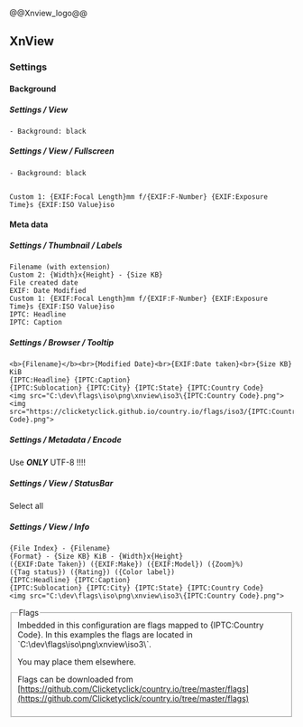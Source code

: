 @@Xnview_logo@@

## XnView

### Settings

#### Background

##### Settings / View 
	- Background: black

##### Settings / View / Fullscreen
	- Background: black
	
	
	Custom 1: {EXIF:Focal Length}mm f/{EXIF:F-Number} {EXIF:Exposure Time}s {EXIF:ISO Value}iso

#### Meta data 

##### Settings / Thumbnail / Labels

```console
Filename (with extension)
Custom 2: {Width}x{Height} - {Size KB}
File created date
EXIF: Date Modified
Custom 1: {EXIF:Focal Length}mm f/{EXIF:F-Number} {EXIF:Exposure Time}s {EXIF:ISO Value}iso
IPTC: Headline
IPTC: Caption
```

##### Settings / Browser / Tooltip

```console
<b>{Filename}</b><br>{Modified Date}<br>{EXIF:Date taken}<br>{Size KB} KiB
{IPTC:Headline} {IPTC:Caption}
{IPTC:Sublocation} {IPTC:City} {IPTC:State} {IPTC:Country Code} 
<img src="C:\dev\flags\iso\png\xnview\iso3\{IPTC:Country Code}.png"><img src="https://clicketyclick.github.io/country.io/flags/iso3/{IPTC:Country Code}.png">
```

##### Settings / Metadata / Encode

Use ***ONLY*** UTF-8 !!!!

##### Settings / View / StatusBar

Select all

##### Settings / View / Info

```console
{File Index} - {Filename}
{Format} - {Size KB} KiB - {Width}x{Height}
({EXIF:Date Taken}) ({EXIF:Make}) ({EXIF:Model}) ({Zoom}%)
({Tag status}) ({Rating}) ({Color label}) 
{IPTC:Headline} {IPTC:Caption}
{IPTC:Sublocation} {IPTC:City} {IPTC:State} {IPTC:Country Code} 
<img src="C:\dev\flags\iso\png\xnview\iso3\{IPTC:Country Code}.png">
```

<fieldset>
  <legend>Flags</legend>
Imbedded in this configuration are flags mapped to {IPTC:Country Code}. In this examples the flags are located in `C:\dev\flags\iso\png\xnview\iso3\`.

You may place them elsewhere.

Flags can be downloaded from [https://github.com/Clicketyclick/country.io/tree/master/flags](https://github.com/Clicketyclick/country.io/tree/master/flags)
</fieldset>
